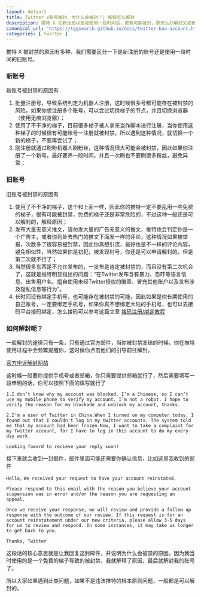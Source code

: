```yaml
---
layout: default
title: Twitter x账号被封，为什么会被封？| 推特怎么解封
description: 推特 X 在新注册以及被使用一段时间后，都有可能被封，那怎么办解封又或者有哪些被封禁的原因呢？被封的原因是各不相同的，对于新使用推特的人来说最好要了解被封的规则，避免使用过程中被封禁导致的粉丝丢失。
canonical_url: 'https://tggsearch.github.io/docs/twitter-ban-account.html'
categories: [ twitter ]
---
```

推特 X 被封禁的原因有多种，我们需要区分一下是新注册的账号还是使用一段时间的旧账号。

### 新账号
新账号被封禁的原因有

1. 批量注册号，导致系统判定为机器人注册，这时候很多号都可能存在被封禁的风险，如果你想注册多个账号，可以尝试切换梯子的节点，并且切换浏览器（使用无痕浏览器）；
2. 使用了不干净的梯子，目前很多梯子被人拿来当作脚本进行注册，当你使用这种梯子的时候很有可能账号一注册就被封禁，所以遇到这种情况，就切换一个新的梯子，不要再尝试了；
3. 刚注册就通过刷粉机器人刷粉丝，这种情况很大可能会被封禁，因此如果你注册了一个新号，最好要养一段时间，并且一次刷也不要刷很多粉丝，避免异常；

### 旧账号
旧账号被封禁的原因有

1. 使用了不干净的梯子，这个和上面一样，因此你的推特一定不要乱用一些免费的梯子，很有可能被封禁，免费的梯子还是非常危险的，不过这种一般还是可以解封的，解释原因；
2. 发布大量无意义推文，请勿发大量的广告无意义的推文，推特也会判定你是一个广告主，或者你到处去热门的推文下面发一样的评论，这种情况如果被举报，次数多了很容易被封禁，因此你真想引流，最好也是不一样的评论内容，避免相似性，当然如果你是初犯，被发现封号，你还是可以申请解封的，但是第二次就不行了；
3. 当然很多东西是不允许发布的，一发布是肯定被封禁的，而且没有第二次机会了，这就是推特明显指出的问题：“在Twitter发布含有暴力、恐吓等语言信息、出售用户名、擅自使用未经Twitter授权的徽章、冒充其他账户以及发布涉及隐私信息等行为”。
4. 长时间没有绑定手机号，也可能存在被封禁的可能，因此如果是你长期使用的自己账号，一定要绑定手机号，如果你真不想绑定大陆的手机号，也可以去接码平台接码绑定，怎么接码可以参考这篇文章 [接码注册/绑定教程](./receive-code.html)

### 如何解封呢？
一般解封的途径只有一条，只有通过官方邮件，当你被封禁冻结的时候，你在推特使用过程中会频繁提醒你，这时候你点击他们的引导前往解封。

[官方申诉解封网站](./302.html?target=https://help.twitter.com/zh-cn/managing-your-account/locked-and-limited-accounts)

这时候一般要你提供手机号或者邮箱，你只需要提供邮箱就行了，然后需要填写一段申明的话，你可以按照下面的填写就行了

`1.I don’t know why my account was blocked. I’m a Chinese, so I can’t use my mobile phone to verify my account. I’m not a robot. I hope to verify the reason for my blockade and unblock my account, thanks.`

`2.I'm a user of Twitter in China.When I turned on my computer today, I found out that I couldn't log in my twitter accounts. The system told me that my account had been frozen.Now, I want to take a complaint for my Twitter account, for I have to log in this account to do my every-day work.`

`Looking foward to recieve your reply soon!`

接下来就会收到一封邮件，邮件里面可能还需要你确认信息，比如这里我收到的邮件


`Hello,`
`We received your request to have your account reinstated.`

`Please respond to this email with the reason you believe your account suspension was in error and/or the reason you are requesting an appeal.`

`Once we receive your response, we will review and provide a follow up response with the outcome of our review. If this request is for an account reinstatement under our new criteria, please allow 3-5 days for us to review and respond. In some instances, it may take us longer to get back to you.`

`Thanks, Twitter`


这段话的核心意思就是让我回复这封邮件，并说明为什么会被禁的原因，因为我当时使用的是一个免费的梯子导致的被封禁，我就解释了原因，最后就解封我的账号了。

所以大家如果遇到此类问题，如果不是违法推特的根本原则问题，一般都是可以解封的。